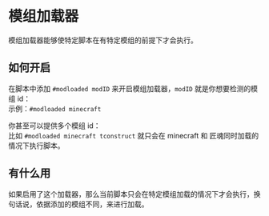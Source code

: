 # 模组加载器

模组加载器能够使特定脚本在有特定模组的前提下才会执行。

## 如何开启
在脚本中添加 `#modloaded modID` 来开启模组加载器，`modID` 就是你想要检测的模组 id：  
示例：`#modloaded minecraft`

你甚至可以提供多个模组 id：  
比如 `#modloaded minecraft tconstruct` 就只会在 minecraft 和 匠魂同时加载的情况下执行脚本。

## 有什么用
如果启用了这个加载器，那么当前脚本只会在特定模组加载的情况下才会执行，换句话说，依据添加的模组不同，来进行加载。